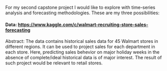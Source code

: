 
For my second capstone project I would like to explore with time-series analysis and forecasting methodologies. These are my three possibilities:

#### Data: https://www.kaggle.com/c/walmart-recruiting-store-sales-forecasting

Abstract: The data contains historical sales data for 45 Walmart stores in different regions. It can be used to project sales for each department in each store. Here, predicting sales behevior on major holiday weeks in the absence of complete/ideal historical data is of major interest. The result of such project would be relevant to retail stores.
